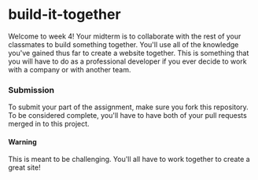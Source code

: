 # build-it-together
Welcome to week 4! Your midterm is to collaborate with the rest of your classmates to build something together. You'll use all of the knowledge you've gained thus far to create a website together. This is something that you will have to do as a professional developer if you ever decide to work with a company or with another team. 

### Submission
To submit your part of the assignment, make sure you fork this repository. To be considered complete, you'll have to have both of your pull requests merged in to this project. 

#### Warning
This is meant to be challenging. You'll all have to work together to create a great site!

